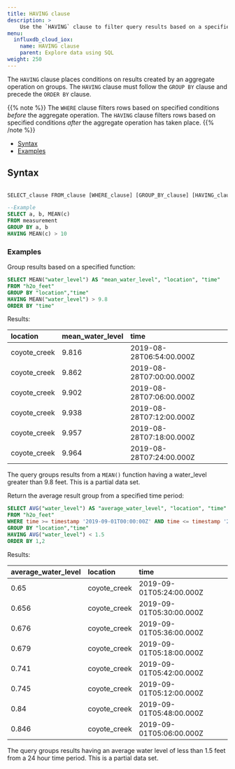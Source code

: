 ```yaml
---
title: HAVING clause
description: > 
    Use the `HAVING` clause to filter query results based on a specified condition.
menu:
  influxdb_cloud_iox:
    name: HAVING clause
    parent: Explore data using SQL
weight: 250
---
```


The `HAVING` clause places conditions on results created by an aggregate operation on groups.
The `HAVING` clause must follow the `GROUP BY` clause and precede the `ORDER BY` clause.

{{% note %}}
The `WHERE` clause filters rows based on specified conditions _before_ the aggregate operation.
The `HAVING` clause filters rows based on specified conditions _after_ the aggregate operation has taken place.
{{% /note %}}

- [Syntax](#syntax)
- [Examples](#examples)

## Syntax

```sql

SELECT_clause FROM_clause [WHERE_clause] [GROUP_BY_clause] [HAVING_clause] [ORDER_BY_clause] 

--Example
SELECT a, b, MEAN(c) 
FROM measurement
GROUP BY a, b 
HAVING MEAN(c) > 10
```

### Examples

Group results based on a specified function:

```sql
SELECT MEAN("water_level") AS "mean_water_level", "location", "time"
FROM "h2o_feet" 
GROUP BY "location","time"
HAVING MEAN("water_level") > 9.8
ORDER BY "time"
```
Results:

| location     | mean_water_level | time                     |
| :----------- | :--------------- | :----------------------- |
| coyote_creek | 9.816            | 2019-08-28T06:54:00.000Z |
| coyote_creek | 9.862            | 2019-08-28T07:00:00.000Z |
| coyote_creek | 9.902            | 2019-08-28T07:06:00.000Z |
| coyote_creek | 9.938            | 2019-08-28T07:12:00.000Z |
| coyote_creek | 9.957            | 2019-08-28T07:18:00.000Z |
| coyote_creek | 9.964            | 2019-08-28T07:24:00.000Z |

The query groups results from a `MEAN()` function having a water_level greater than 9.8 feet. This is a partial data set.

Return the average result group from a specified time period:

```sql
SELECT AVG("water_level") AS "average_water_level", "location", "time"
FROM "h2o_feet" 
WHERE time >= timestamp '2019-09-01T00:00:00Z' AND time <= timestamp '2019-09-02T00:00:00Z'
GROUP BY "location","time"
HAVING AVG("water_level") < 1.5
ORDER BY 1,2
```
Results:

 | average_water_level | location     | time                     |
 | :------------------ | :----------- | :----------------------- |
 | 0.65                | coyote_creek | 2019-09-01T05:24:00.000Z |
 | 0.656               | coyote_creek | 2019-09-01T05:30:00.000Z |
 | 0.676               | coyote_creek | 2019-09-01T05:36:00.000Z |
 | 0.679               | coyote_creek | 2019-09-01T05:18:00.000Z |
 | 0.741               | coyote_creek | 2019-09-01T05:42:00.000Z |
 | 0.745               | coyote_creek | 2019-09-01T05:12:00.000Z |
 | 0.84                | coyote_creek | 2019-09-01T05:48:00.000Z |
 | 0.846               | coyote_creek | 2019-09-01T05:06:00.000Z |

The query groups results having an average water level of less than 1.5 feet from a 24 hour time period. This is a partial data set.